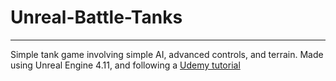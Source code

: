 # Unreal-Battle-Tanks
****
Simple tank game involving simple AI, advanced controls, and terrain. 
Made using Unreal Engine 4.11, and following a [Udemy tutorial](https://www.udemy.com/unrealcourse/learn/v4/overview)
